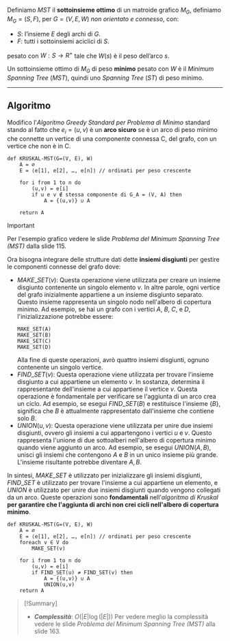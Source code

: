 Definiamo $MST$ il **sottoinsieme ottimo** di un matroide grafico $M_G$, definiamo $M_G = (S, F)$, per $G=(V,E,W)$ *non orientato e connesso*, con:
- $S$: l’insieme $E$ degli archi di $G$.
- $F$: tutti i sottoinsiemi aciclici di $S$.

pesato con $W : S → R^+$ tale che $W(s)$ è il peso dell’arco $s$.

Un sottoinsieme ottimo di $M_G$ di peso **minimo** pesato con $W$ è il *Minimum Spanning Tree* ($MST$), quindi uno *Spanning Tree* ($ST$) di peso minimo.

---
## Algoritmo

Modifico l'*Algoritmo Greedy Standard per Problema di Minimo* standard stando al fatto che $e_i = (u, v)$ è un **arco sicuro** se è un arco di peso minimo che connette un vertice di una componente connessa C, del grafo, con un vertice che non è in C.

``` Pseudocodice TI:"KRUSKAL-MST" "FOLD"
def KRUSKAL-MST(G=(V, E), W) 
	A = ∅
	E = ⟨e[1], e[2], …, e[n]⟩ // ordinati per peso crescente
	
	for i from 1 to n do
		(u,v) = e[i]
		if u e v ∉ stessa componente di G_A = (V, A) then
			A = {(u,v)} ∪ A
		
	return A
```

>[!Important]
>Per l'esempio grafico vedere le slide *Problema del Minimum Spanning Tree (MST)* dalla slide $115$.

Ora bisogna integrare delle strutture dati dette **insiemi disgiunti** per gestire le componenti connesse del grafo dove:
- $MAKE\_SET(v)$: Questa operazione viene utilizzata per creare un insieme disgiunto contenente un singolo elemento $v$. In altre parole, ogni vertice del grafo inizialmente appartiene a un insieme disgiunto separato. Questo insieme rappresenta un singolo nodo nell'albero di copertura minimo. Ad esempio, se hai un grafo con i vertici $A$, $B$, $C$, e $D$, l'inizializzazione potrebbe essere:
	```
	MAKE_SET(A) 
	MAKE_SET(B) 
	MAKE_SET(C) 
	MAKE_SET(D)
	```
	Alla fine di queste operazioni, avrò quattro insiemi disgiunti, ognuno contenente un singolo vertice.
- $FIND\_SET(v)$: Questa operazione viene utilizzata per trovare l'insieme disgiunto a cui appartiene un elemento $v$. In sostanza, determina il rappresentante dell'insieme a cui appartiene il vertice $v$. Questa operazione è fondamentale per verificare se l'aggiunta di un arco crea un ciclo. Ad esempio, se esegui $FIND\_SET(B)$ e restituisce l'insieme $\{B\}$, significa che $B$ è attualmente rappresentato dall'insieme che contiene solo $B$.
- $UNION(u, v)$: Questa operazione viene utilizzata per unire due insiemi disgiunti, ovvero gli insiemi a cui appartengono i vertici $u$ e $v$. Questo rappresenta l'unione di due sottoalberi nell'albero di copertura minimo quando viene aggiunto un arco. Ad esempio, se esegui $UNION(A, B)$, unisci gli insiemi che contengono $A$ e $B$ in un unico insieme più grande. L'insieme risultante potrebbe diventare ${A, B}$.

In sintesi, $MAKE\_SET$ è utilizzato per inizializzare gli insiemi disgiunti, $FIND\_SET$ è utilizzato per trovare l'insieme a cui appartiene un elemento, e $UNION$ è utilizzato per unire due insiemi disgiunti quando vengono collegati da un arco. Queste operazioni sono **fondamentali** nell'*algoritmo di Kruskal* **per garantire che l'aggiunta di archi non crei cicli nell'albero di copertura minimo**.

``` Pseudocodice TI:"KRUSKAL-MST" "FOLD"
def KRUSKAL-MST(G=(V, E), W) 
	A = ∅
	E = ⟨e[1], e[2], …, e[n]⟩ // ordinati per peso crescente
	foreach v ∈ V do 
		MAKE_SET(v)
	
	for i from 1 to n do
		(u,v) = e[i]
		if FIND_SET(u) ≠ FIND_SET(v) then
			A = {(u,v)} ∪ A
			UNION(u,v)
	return A
```

> [!Summary]
>- ***Complessità***: $O(|E| \log(|E|))$
>Per vedere meglio la complessità vedere le slide *Problema del Minimum Spanning Tree (MST)* alla slide $163$.
